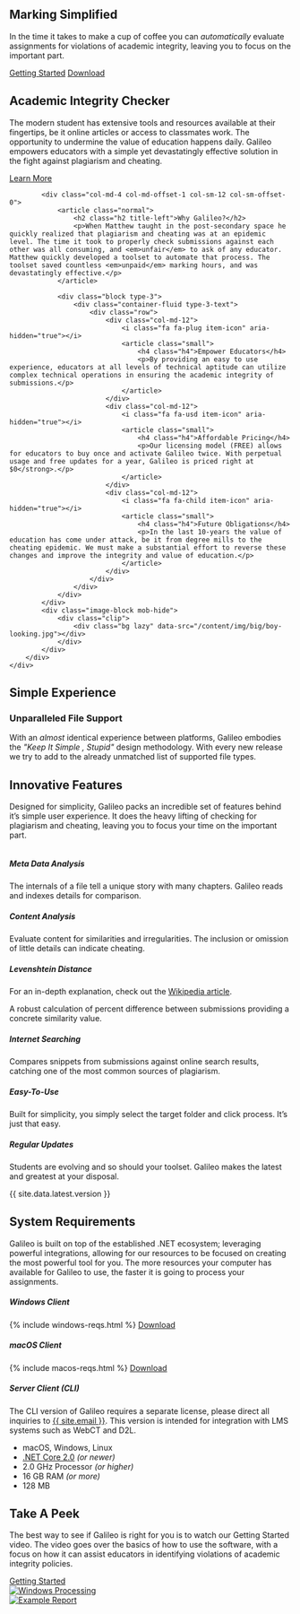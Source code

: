 ﻿---
code:               home
layout:             default
permalink:          /index.html
date-created:       2018-03-30
---
<div class="block type-1 scroll-to-block" data-id="home">
    <div class="clip">	
        <div class="bg" style="background-image:url(/content/img/backgrounds/teacher-male-coffee.jpg);"></div>
        <div class="bg-span"></div>
    </div>
    <div class="container type-1-text">
        <div class="row">
            <div class="col-md-8 col-md-offset-2 type-1-center">
                <article class="big white table">
                    <h1 class="h1">Marking Simplified</h1>
                    <p>In the time it takes to make a cup of coffee you can <em>automatically</em> evaluate assignments for violations of academic integrity, leaving you to focus on the important part.</p>
                    <a href="{{ site.data.links.getting-started }}" class="button open-video-popup" data-src="{{ site.data.embed.getting-started }}" title="Getting Started Video"><span><i class="fa fa-play" aria-hidden="true"></i> Getting Started</span></a>
                    <a id="banner-purchase" href="{{ site.data.links.download }}" class="button" title="Download"><span><i class="fa fa-download" aria-hidden="true"></i> Download</span></a>
                </article>
            </div>                   
        </div>
    </div>
    <div class="mouse-icon"></div>        
</div>

<div class="block type-2 scroll-to-block" data-id="about" data-scroll-offset="15">
    <div class="container-fluid type-2-text">
        <div class="row">
            <div class="image-block mob-hide">
                <div class="clip">	
                    <div class="bg" style="background-image:url(/content/img/big/girl-passing-note.jpg);"></div>
                </div>
            </div>
            <div class="col-md-4 col-md-offset-7 col-sm-12 col-sm-offset-0">
                <article class="normal">
                    <h2 class="h2 title-left">Academic Integrity Checker</h2>
                    <p>The modern student has extensive tools and resources available at their fingertips, be it online articles or access to classmates work. The opportunity to undermine the value of education happens daily. Galileo empowers educators with a simple yet devastatingly effective solution in the fight against plagiarism and cheating.</p>
                    <a href="{{ site.data.links.getting-started }}" title="Getting Started Video" class="button"><span><i class="fa fa-book" aria-hidden="true"></i>Learn More</span></a>                        
                </article>
            </div>
        </div>
    </div>
</div>

<div class="block type-2">
    <div class="container-fluid type-2-text">
        <div class="row">
            
            <div class="col-md-4 col-md-offset-1 col-sm-12 col-sm-offset-0">
                <article class="normal">
                    <h2 class="h2 title-left">Why Galileo?</h2>
                    <p>When Matthew taught in the post-secondary space he quickly realized that plagiarism and cheating was at an epidemic level. The time it took to properly check submissions against each other was all consuming, and <em>unfair</em> to ask of any educator. Matthew quickly developed a toolset to automate that process. The toolset saved countless <em>unpaid</em> marking hours, and was devastatingly effective.</p>
                </article>

                <div class="block type-3">
                    <div class="container-fluid type-3-text">
                        <div class="row">
                            <div class="col-md-12">
                                <i class="fa fa-plug item-icon" aria-hidden="true"></i>
                                <article class="small">
                                    <h4 class="h4">Empower Educators</h4>
                                    <p>By providing an easy to use experience, educators at all levels of technical aptitude can utilize complex technical operations in ensuring the academic integrity of submissions.</p>
                                </article>
                            </div>
                            <div class="col-md-12">
                                <i class="fa fa-usd item-icon" aria-hidden="true"></i>
                                <article class="small">
                                    <h4 class="h4">Affordable Pricing</h4>
                                    <p>Our licensing model (FREE) allows for educators to buy once and activate Galileo twice. With perpetual usage and free updates for a year, Galileo is priced right at $0</strong>.</p>
                                </article>
                            </div>
                            <div class="col-md-12">
                                <i class="fa fa-child item-icon" aria-hidden="true"></i>
                                <article class="small">
                                    <h4 class="h4">Future Obligations</h4>
                                    <p>In the last 10-years the value of education has come under attack, be it from degree mills to the cheating epidemic. We must make a substantial effort to reverse these changes and improve the integrity and value of education.</p>
                                </article>
                            </div>
                        </div>
                    </div>
                </div>
            </div>
            <div class="image-block mob-hide">
                <div class="clip">  
                    <div class="bg lazy" data-src="/content/img/big/boy-looking.jpg"></div>
                </div>
            </div>
        </div>
    </div>
</div>

<div class="block type-4">
    <div class="container type-4-text">
        <div class="row">
            <div class="col-md-6">
                <article class="normal">
                    <h2 class="h2 title-left">Simple Experience</h2>
                    <h3 class="h3">Unparalleled File Support</h3>
                    <p>With an <em>almost</em> identical experience between platforms, Galileo embodies the <em>"Keep It Simple , Stupid"</em> design methodology.  With every new release we try to add to the already unmatched list of supported file types.</p>
                </article>
            </div>
            <div class="col-md-6">
                <article class="normal supported-formats">
                    <a href="{{ site.data.links.file-formats }}" title="Microsoft Word"><div class="file-icon file-icon-lg" data-type="docx"></div></a>
                    <a href="{{ site.data.links.file-formats }}" title="OpenDocument Text"><div class="file-icon file-icon-lg" data-type="odt"></div></a>
                    <a href="{{ site.data.links.file-formats }}" title="Adobe PDF"><div class="file-icon file-icon-lg" data-type="pdf"></div></a>
                    <a href="{{ site.data.links.file-formats }}" title="Plain Text"><div class="file-icon file-icon-lg" data-type="txt"></div></a>
                    <a href="{{ site.data.links.file-formats }}" title="Rich Text Format"><div class="file-icon file-icon-lg" data-type="rtf"></div></a>
                    <a href="{{ site.data.links.file-formats }}" title="Corel WordPerfect"><div class="file-icon file-icon-lg" data-type="wpd"></div></a>
                    <a href="{{ site.data.links.file-formats }}" title="Microsoft Excel"><div class="file-icon file-icon-lg" data-type="xlsx"></div></a>
                    <a href="{{ site.data.links.file-formats }}" title="AutoCAD DXF"><div class="file-icon file-icon-lg" data-type="dxf"></div></a>
                    <a href="{{ site.data.links.file-formats }}" title="Microsoft PowerPoint"><div class="file-icon file-icon-lg" data-type="pptx"></div></a>
                    <a href="{{ site.data.links.file-formats }}" title="Hypertext Markup Language"><div class="file-icon file-icon-lg" data-type="html"></div></a>
                </article>
            </div>
        </div>
    </div>
</div>

 <div class="block type-1 type-1-1 scroll-to-block" data-id="features" data-scroll-offset="15">
    <div class="clip">	
        <div class="bg lazy" data-src="/content/img/backgrounds/chairs-empty.jpg"></div>
        <div class="bg-span"></div>
    </div>
    <div class="container type-1-text">
        <div class="row">
            <div class="col-md-12 type-1-center">
                <article class="big white">
                    <h2 class="h2 title-top">Innovative Features</h2>
                    <p>Designed for simplicity, Galileo packs an incredible set of features behind it’s simple user experience. It does the heavy lifting of checking for plagiarism and cheating, leaving you to focus your time on the important part.</p>
                </article>
                <div class="marvel-device-wrap">
                    <div class="marvel-device macbook">
                        <div class="top-bar"></div>
                        <div class="camera"></div>
                        <div class="screen">
                            <img class="fullscreen" data-src="/content/img/demo/process.gif">
                        </div>
                        <div class="bottom-bar"></div>
                    </div>
                </div>
            </div>                   
        </div>
    </div>
</div>

<div class="block type-3 type-3-1">
    <div class="container type-3-text feature-items">
        <div class="row">
            <div class="col-md-4 col-sm-6 little-img-text-entry">
                <i class="fa fa-vcard-o item-icon-big item-icon-no-left" aria-hidden="true"></i>
                <article class="small">
                    <h5 class="h5">Meta Data Analysis</h5>
                    <p>The internals of a file tell a unique story with many chapters. Galileo reads and indexes details for comparison.</p>
                </article>
            </div>
            <div class="col-md-4 col-sm-6 little-img-text-entry">
                <i class="fa fa-file-text-o item-icon-big" aria-hidden="true"></i>
                <article class="small">
                    <h5 class="h5">Content Analysis</h5>
                    <p>Evaluate content for similarities and irregularities. The inclusion or omission of little details can indicate cheating.</p>
                </article>
            </div>
            <div class="col-md-4 col-sm-6 little-img-text-entry">
                <i class="fa fa-calculator item-icon-big" aria-hidden="true"></i>
                <article class="small">
                    <h5 class="h5">Levenshtein Distance<span class="fa fa-question-circle tip" data-tippy-html="#levenshtein-tooltip" data-tippy-maxWidth="300px" title="https://en.wikipedia.org/wiki/Levenshtein_distance"></span></h5><span id="levenshtein-tooltip" class="hidden"><p class="t-tip">For an in-depth explanation, check out the <a href="https://en.wikipedia.org/wiki/Levenshtein_distance">Wikipedia article</a>.</p></span>
                    <p>A robust calculation of percent difference between submissions providing a concrete similarity value.</p>
                </article>
            </div>
            <div class="col-md-4 col-sm-6 little-img-text-entry">
                <i class="fa fa-search item-icon-big item-icon-10-left" aria-hidden="true"></i>
                <article class="small">
                    <h5 class="h5">Internet Searching<span class="fa fa-question-circle tip" title="Coming In 2018.2"></span></h5>
                    <p>Compares snippets from submissions against online search results, catching one of the most common sources of plagiarism.</p>
                </article>
            </div>
            <div class="col-md-4 col-sm-6 little-img-text-entry">
                <i class="fa fa-universal-access item-icon-big" aria-hidden="true"></i>
                <article class="small">
                    <h5 class="h5">Easy-To-Use</h5>
                    <p>Built for simplicity, you simply select the target folder and click process. It’s just that easy.</p>
                </article>
            </div>
            <div class="col-md-4 col-sm-6 little-img-text-entry">
                <i class="fa fa-download item-icon-big" aria-hidden="true"></i>
                <article class="small">
                    <h5 class="h5">Regular Updates</h5>
                    <p>Students are evolving and so should your toolset. Galileo makes the latest and greatest at your disposal.</p>
                </article>
            </div>
        </div>
    </div>
</div>  
    
<div class="block type-4 type-4-1 requirements scroll-to-block clear-both" data-id="requirements" data-scroll-offset="15">
    <div class="container type-4-text">
        <div class="row">
            <div class="home-latest">{{ site.data.latest.version }}</div>
            <div class="col-md-7">
                <article class="normal">
                    <h2 class="h2 title-left">System Requirements</h2>
                    <p>Galileo is built on top of the established .NET ecosystem; leveraging powerful integrations, allowing for our resources to be focused on creating the most powerful tool for you. The more resources your computer has available for Galileo to use, the faster it is going to process your assignments.</p>
                </article>
            </div>
        </div>
        <div class="row">
            <div class="col-md-3 col-sm-6">
                <article class="small">
                    <h5 class="h5">Windows Client</h5>
                    {% include windows-reqs.html %}
                    <a href="{{ site.data.links.download }}#windows" class="small-button"><span><i class="fa fa-windows" aria-hidden="true"></i> Download</span></a>
                </article>
            </div>
            <div class="col-md-3 col-md-offset-1 col-sm-6">
                <article class="small">
                    <h5 class="h5">macOS Client</h5>
                    {% include macos-reqs.html %}
                    <a href="{{ site.data.links.download }}#macos" class="small-button"><span><i class="fa fa-apple" aria-hidden="true"></i> Download</span></a>
                </article>
            </div>
            <div class="col-md-3 col-md-offset-1 col-sm-12">
                <article class="small">
                    <h5 class="h5">Server Client (CLI)<span class="fa fa-question-circle tip" data-tippy-html="#cli-tooltip" data-tippy-maxWidth="300px" title="Requires Special License"></span></h5><span id="cli-tooltip" class="hidden"><p class="t-tip text-left">The CLI version of Galileo requires a separate license, please direct all inquiries to <a href="mailto:{{ site.email }}" title="Contact dotBunny">{{ site.email }}</a>. This version is intended for integration with LMS systems such as WebCT and D2L.</p></span>
                    <ul>
                        <li>macOS, Windows, Linux</li>
                        <li><a href="https://www.microsoft.com/net/download/">.NET Core 2.0</a> <em>(or newer)</em></li>
                        <li>2.0 GHz Processor <em>(or higher)</em> </li>
                        <li>16 GB RAM <em>(or more)</em></li>
                        <li>128 MB</li>
                    </ul>
                </article>
            </div>
        </div>
    </div>
</div>

<div class="block type-6 scroll-to-block" data-id="take-a-peek">
    <div class="container">
        <div class="row">
            <div class="col-md-4">
                <article class="normal">
                    <h2 class="h2 title-left">Take A Peek</h2>
                    <p>The best way to see if Galileo is right for you is to watch our Getting Started video. The video goes over the basics of how to use the software, with a focus on how it can assist educators in identifying violations of academic integrity policies.</p>
                    <a href="{{ site.data.links.getting-started }}" class="button open-video-popup black" data-src="{{ site.data.embed.getting-started }}" title="Getting Started Video"><span><i class="fa fa-play" aria-hidden="true"></i>Getting Started</span></a>
                </article>
            </div>
            <div class="col-md-8 strip-thumbs">
                <div class="col-sm-6">
                    <a href="#windows-process-full" data-src="/popup/windows-process/" class="strip-tl open-video-popup">
                        <img data-src="/content/img/screenshots/windows-process.jpg"  data-srcset="/content/img/screenshots/windows-process.jpg 1x, /content/img/screenshots/windows-process@2x.jpg 2x" alt="Windows Processing" />
                    </a>
                </div>
                <div class="col-sm-6">
                    <a href="#report-full" data-src="{{ site.data.links.report }}" class="strip-tr strip-last open-video-popup">
                        <img class="no-bottom-margin" data-src="/content/img/screenshots/windows-report.jpg" data-srcset="/content/img/screenshots/windows-report.jpg 1x, /content/img/screenshots/windows-report@2x.jpg 2x" alt="Example Report" />
                    </a>
                </div>
            </div>
        </div>
    </div>
</div>